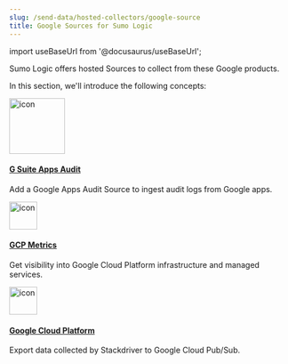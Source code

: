 ```yaml
---
slug: /send-data/hosted-collectors/google-source
title: Google Sources for Sumo Logic
---
```


import useBaseUrl from '@docusaurus/useBaseUrl';

Sumo Logic offers hosted Sources to collect from these Google products.

In this section, we'll introduce the following concepts:

<div className="box-wrapper" markdown="1">
<div className="box smallbox1 card">
  <div className="container">
  <a href="/docs/send-data/hosted-collectors/google-source/g-suite-apps-audit-source"><img src={useBaseUrl('img/send-data/G-Suite-icon.png')} alt="icon" width="100"/><h4>G Suite Apps Audit</h4></a>
  <p>Add a Google Apps Audit Source to ingest audit logs from Google apps.</p>
  </div>
</div>
<div className="box smallbox2 card">
  <div className="container">
  <a href="/docs/send-data/hosted-collectors/google-source/gcp-metrics-source"><img src={useBaseUrl('img/send-data/gcp-icon.png')} alt="icon" width="50"/><h4>GCP Metrics</h4></a>
  <p>Get visibility into Google Cloud Platform infrastructure and managed services.</p>
  </div>
</div>
<div className="box smallbox3 card">
  <div className="container">
  <a href="/docs/send-data/hosted-collectors/google-source/google-cloud-platform-source"><img src={useBaseUrl('img/send-data/gcp-icon.png')} alt="icon" width="50"/><h4>Google Cloud Platform</h4></a>
  <p>Export data collected by Stackdriver to Google Cloud Pub/Sub.</p>
  </div>
</div>
</div>
